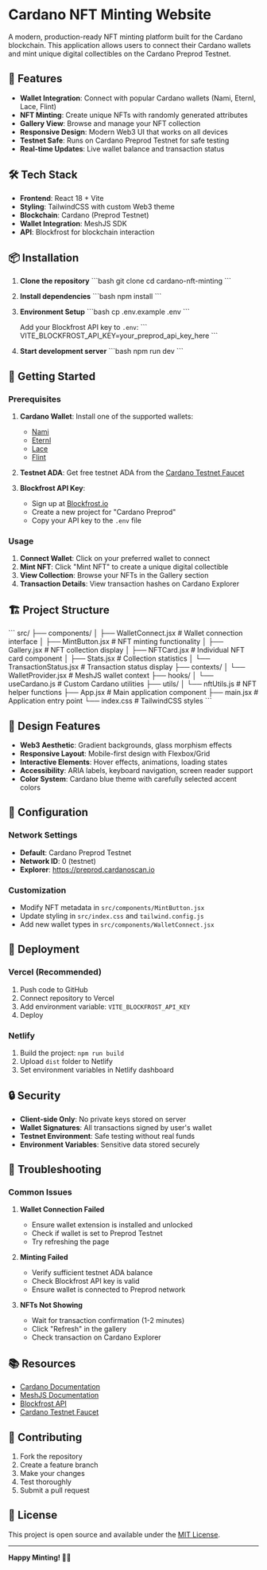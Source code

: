 # Cardano NFT Minting Website

A modern, production-ready NFT minting platform built for the Cardano blockchain. This application allows users to connect their Cardano wallets and mint unique digital collectibles on the Cardano Preprod Testnet.

## 🚀 Features

- **Wallet Integration**: Connect with popular Cardano wallets (Nami, Eternl, Lace, Flint)
- **NFT Minting**: Create unique NFTs with randomly generated attributes
- **Gallery View**: Browse and manage your NFT collection
- **Responsive Design**: Modern Web3 UI that works on all devices
- **Testnet Safe**: Runs on Cardano Preprod Testnet for safe testing
- **Real-time Updates**: Live wallet balance and transaction status

## 🛠 Tech Stack

- **Frontend**: React 18 + Vite
- **Styling**: TailwindCSS with custom Web3 theme
- **Blockchain**: Cardano (Preprod Testnet)
- **Wallet Integration**: MeshJS SDK
- **API**: Blockfrost for blockchain interaction

## 📦 Installation

1. **Clone the repository**
   \`\`\`bash
   git clone <your-repo-url>
   cd cardano-nft-minting
   \`\`\`

2. **Install dependencies**
   \`\`\`bash
   npm install
   \`\`\`

3. **Environment Setup**
   \`\`\`bash
   cp .env.example .env
   \`\`\`
   
   Add your Blockfrost API key to `.env`:
   \`\`\`
   VITE_BLOCKFROST_API_KEY=your_preprod_api_key_here
   \`\`\`

4. **Start development server**
   \`\`\`bash
   npm run dev
   \`\`\`

## 🔑 Getting Started

### Prerequisites

1. **Cardano Wallet**: Install one of the supported wallets:
   - [Nami](https://namiwallet.io/)
   - [Eternl](https://eternl.io/)
   - [Lace](https://www.lace.io/)
   - [Flint](https://flint-wallet.com/)

2. **Testnet ADA**: Get free testnet ADA from the [Cardano Testnet Faucet](https://docs.cardano.org/cardano-testnet/tools/faucet/)

3. **Blockfrost API Key**: 
   - Sign up at [Blockfrost.io](https://blockfrost.io/)
   - Create a new project for "Cardano Preprod"
   - Copy your API key to the `.env` file

### Usage

1. **Connect Wallet**: Click on your preferred wallet to connect
2. **Mint NFT**: Click "Mint NFT" to create a unique digital collectible
3. **View Collection**: Browse your NFTs in the Gallery section
4. **Transaction Details**: View transaction hashes on Cardano Explorer

## 🏗 Project Structure

\`\`\`
src/
├── components/
│   ├── WalletConnect.jsx    # Wallet connection interface
│   ├── MintButton.jsx       # NFT minting functionality
│   ├── Gallery.jsx          # NFT collection display
│   ├── NFTCard.jsx          # Individual NFT card component
│   ├── Stats.jsx            # Collection statistics
│   └── TransactionStatus.jsx # Transaction status display
├── contexts/
│   └── WalletProvider.jsx   # MeshJS wallet context
├── hooks/
│   └── useCardano.js        # Custom Cardano utilities
├── utils/
│   └── nftUtils.js          # NFT helper functions
├── App.jsx                  # Main application component
├── main.jsx                 # Application entry point
└── index.css                # TailwindCSS styles
\`\`\`

## 🎨 Design Features

- **Web3 Aesthetic**: Gradient backgrounds, glass morphism effects
- **Responsive Layout**: Mobile-first design with Flexbox/Grid
- **Interactive Elements**: Hover effects, animations, loading states
- **Accessibility**: ARIA labels, keyboard navigation, screen reader support
- **Color System**: Cardano blue theme with carefully selected accent colors

## 🔧 Configuration

### Network Settings
- **Default**: Cardano Preprod Testnet
- **Network ID**: 0 (testnet)
- **Explorer**: https://preprod.cardanoscan.io

### Customization
- Modify NFT metadata in `src/components/MintButton.jsx`
- Update styling in `src/index.css` and `tailwind.config.js`
- Add new wallet types in `src/components/WalletConnect.jsx`

## 🚀 Deployment

### Vercel (Recommended)
1. Push code to GitHub
2. Connect repository to Vercel
3. Add environment variable: `VITE_BLOCKFROST_API_KEY`
4. Deploy

### Netlify
1. Build the project: `npm run build`
2. Upload `dist` folder to Netlify
3. Set environment variables in Netlify dashboard

## 🔒 Security

- **Client-side Only**: No private keys stored on server
- **Wallet Signatures**: All transactions signed by user's wallet
- **Testnet Environment**: Safe testing without real funds
- **Environment Variables**: Sensitive data stored securely

## 🐛 Troubleshooting

### Common Issues

1. **Wallet Connection Failed**
   - Ensure wallet extension is installed and unlocked
   - Check if wallet is set to Preprod Testnet
   - Try refreshing the page

2. **Minting Failed**
   - Verify sufficient testnet ADA balance
   - Check Blockfrost API key is valid
   - Ensure wallet is connected to Preprod network

3. **NFTs Not Showing**
   - Wait for transaction confirmation (1-2 minutes)
   - Click "Refresh" in the gallery
   - Check transaction on Cardano Explorer

## 📚 Resources

- [Cardano Documentation](https://docs.cardano.org/)
- [MeshJS Documentation](https://docs.meshjs.dev/)
- [Blockfrost API](https://docs.blockfrost.io/)
- [Cardano Testnet Faucet](https://docs.cardano.org/cardano-testnet/tools/faucet/)

## 🤝 Contributing

1. Fork the repository
2. Create a feature branch
3. Make your changes
4. Test thoroughly
5. Submit a pull request

## 📄 License

This project is open source and available under the [MIT License](LICENSE).

---

**Happy Minting! 🎨✨**

